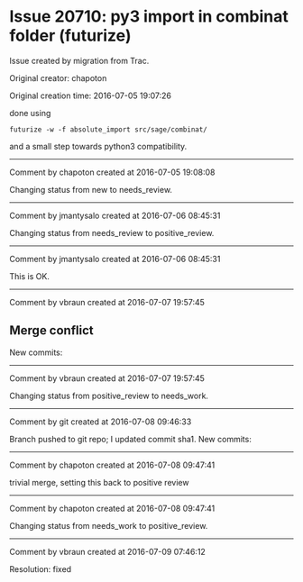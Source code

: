 # Issue 20710: py3 import in combinat folder (futurize)

Issue created by migration from Trac.

Original creator: chapoton

Original creation time: 2016-07-05 19:07:26

done using

```
futurize -w -f absolute_import src/sage/combinat/
```

and a small step towards python3 compatibility.


---

Comment by chapoton created at 2016-07-05 19:08:08

Changing status from new to needs_review.


---

Comment by jmantysalo created at 2016-07-06 08:45:31

Changing status from needs_review to positive_review.


---

Comment by jmantysalo created at 2016-07-06 08:45:31

This is OK.


---

Comment by vbraun created at 2016-07-07 19:57:45

Merge conflict
----
New commits:


---

Comment by vbraun created at 2016-07-07 19:57:45

Changing status from positive_review to needs_work.


---

Comment by git created at 2016-07-08 09:46:33

Branch pushed to git repo; I updated commit sha1. New commits:


---

Comment by chapoton created at 2016-07-08 09:47:41

trivial merge, setting this back to positive review


---

Comment by chapoton created at 2016-07-08 09:47:41

Changing status from needs_work to positive_review.


---

Comment by vbraun created at 2016-07-09 07:46:12

Resolution: fixed
